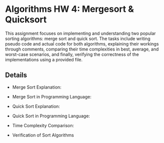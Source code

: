 # Algorithms HW 4: Mergesort & Quicksort
This assignment focuses on implementing and understanding two popular sorting algorithms: merge sort and quick sort. The tasks include writing pseudo code and actual code for both algorithms, explaining their workings through comments, comparing their time complexities in best, average, and worst-case scenarios, and finally, verifying the correctness of the implementations using a provided file.

## Details
- Merge Sort Explanation:

- Merge Sort in Programming Language:

- Quick Sort Explanation:

- Quick Sort in Programming Language:

- Time Complexity Comparison:

- Verification of Sort Algorithms 
